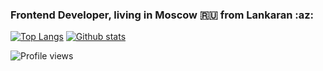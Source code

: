 ### Frontend Developer, living in Moscow :ru: from Lankaran :az: 

[![Top Langs](https://github-readme-stats.vercel.app/api/top-langs/?username=horezmi&show_icons=true&theme=radical)](https://github.com/horezmi)
[![Github stats](https://github-readme-stats.vercel.app/api?username=horezmi&show_icons=true&theme=radical)](https://github.com/horezmi)

![Profile views](https://gpvc.arturio.dev/horezmi)
